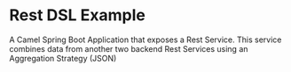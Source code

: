 # Rest DSL Example
A Camel Spring Boot Application that exposes a Rest Service. This service combines data from another two backend Rest Services using an Aggregation Strategy (JSON)
